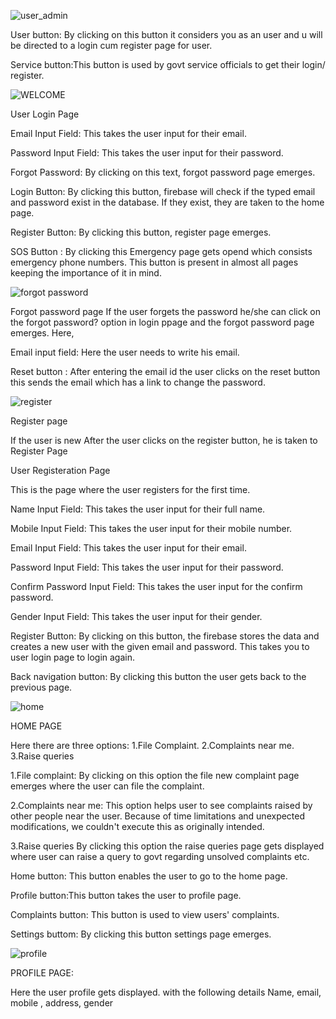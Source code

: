 ![user_admin](https://github.com/user-attachments/assets/1c742ca6-8c87-4079-b9ea-a8a9e83c2ec2)

User button: By clicking on this button it considers you as an user and u will be directed to a login cum register page for user.

Service button:This button is used by govt service officials to get their login/ register.


![WELCOME](https://github.com/user-attachments/assets/8f6ce408-3181-4ca8-97c3-bf9c62616285)

User Login Page

Email Input Field: This takes the user input for their email.

Password Input Field: This takes the user input for their password.

Forgot Password: By clicking on this text, forgot password page emerges.

Login Button: By clicking this button, firebase will check if the typed email and password exist in the database. If they exist, they are taken to the home page.

Register Button: By clicking this button, register page emerges.

SOS Button : By clicking this Emergency page gets opend which consists emergency phone numbers.
This button is present in almost all pages keeping the importance of it in mind.

![forgot password](https://github.com/user-attachments/assets/33fe22e0-4aaf-4a29-8404-52341bce5a00)


Forgot password page
If the user forgets the password he/she can click on the forgot password? option in login ppage and the forgot password page emerges.
Here,

Email input field:
Here the user needs to write his email.

Reset button :
After entering the email id the user clicks on the reset button this sends the email which has a link to change the password. 

![register](https://github.com/user-attachments/assets/a358ac60-aa21-48c4-9ed3-dfcabd1bcccf)

Register page

If the user is new 
After the user clicks on the register button, he is taken to Register Page

User Registeration Page

This is the page where the user registers for the first time.

Name Input Field: This takes the user input for their full name.

Mobile Input Field: This takes the user input for their mobile number.

Email Input Field: This takes the user input for their email.

Password Input Field: This takes the user input for their password.

Confirm Password Input Field: This takes the user input for the confirm password.


Gender Input Field: This takes the user input for their gender.

Register Button: By clicking on this button, the firebase stores the data and creates a new user with the given email and password. This takes you to user login page to login again.

Back navigation button:
By clicking this button the user gets back to the previous page.

![home](https://github.com/user-attachments/assets/4137e4d3-b595-4d05-a80b-85c0308deefb)

HOME PAGE

Here there are three options:
1.File Complaint.
2.Complaints near me.
3.Raise queries

1.File complaint:
By clicking on this option the file  new complaint page emerges where the user can file the complaint.

2.Complaints near me:
This option helps user to see complaints raised by other people near the user. Because of time limitations and unexpected modifications, we couldn't execute this as originally intended.

3.Raise queries
By clicking this option the raise queries page gets displayed where user can raise a query to govt regarding unsolved complaints etc.

Home button: This button enables the user to go to the home page.

Profile button:This button takes the user to profile page.

Complaints button: This button is used to view users' complaints.

Settings buttom: By clicking this button settings page emerges.

![profile](https://github.com/user-attachments/assets/06c9b6cf-6335-4e79-ab37-629e89ec440a)


PROFILE PAGE:

Here the user profile gets displayed.
with the following details
Name, email, mobile , address, gender











